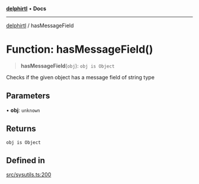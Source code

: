 [**delphirtl**](../README.md) • **Docs**

***

[delphirtl](../globals.md) / hasMessageField

# Function: hasMessageField()

> **hasMessageField**(`obj`): `obj is Object`

Checks if the given object has a message field of string type

## Parameters

• **obj**: `unknown`

## Returns

`obj is Object`

## Defined in

[src/sysutils.ts:200](https://github.com/chuacw/delphirtl/blob/6aa69946480948177da786cf3f6d1a4c3cea17f9/src/sysutils.ts#L200)
